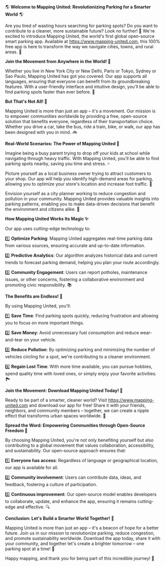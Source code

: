 🌎 **Welcome to Mapping United: Revolutionizing Parking for a Smarter World** 🌎

Are you tired of wasting hours searching for parking spots? Do you want to contribute to a cleaner, more sustainable future? Look no further! 🚀 We're excited to introduce Mapping United, the world's first global open-source smart parking app. Available at https://www.mapping-united.com, this 100% free app is here to transform the way we navigate cities, towns, and rural areas. 🌆

**Join the Movement from Anywhere in the World! 🌟**

Whether you live in New York City or New Delhi, Paris or Tokyo, Sydney or Sao Paulo, Mapping United has got you covered. Our app supports all languages, ensuring that everyone can benefit from its groundbreaking features. With a user-friendly interface and intuitive design, you'll be able to find parking spots faster than ever before. 🚗

**But That's Not All! 🤔**

Mapping United is more than just an app – it's a movement. Our mission is to empower communities worldwide by providing a free, open-source solution that benefits everyone, regardless of their transportation choice. Whether you drive a car, take the bus, ride a train, bike, or walk, our app has been designed with you in mind. 🚲

**Real-World Scenarios: The Power of Mapping United 🌟**

Imagine being a busy parent trying to drop off your kids at school while navigating through heavy traffic. With Mapping United, you'll be able to find parking spots nearby, saving you time and stress. 💦

 Picture yourself as a local business owner trying to attract customers to your shop. Our app will help you identify high-demand areas for parking, allowing you to optimize your store's location and increase foot traffic. 🏬

Envision yourself as a city planner working to reduce congestion and pollution in your community. Mapping United provides valuable insights into parking patterns, enabling you to make data-driven decisions that benefit the environment and citizens alike. 🌿

**How Mapping United Works Its Magic ✨**

Our app uses cutting-edge technology to:

1️⃣ **Optimize Parking**: Mapping United aggregates real-time parking data from various sources, ensuring accurate and up-to-date information.

2️⃣ **Predictive Analytics**: Our algorithm analyzes historical data and current trends to forecast parking demand, helping you plan your route accordingly.

3️⃣ **Community Engagement**: Users can report potholes, maintenance issues, or other concerns, fostering a collaborative environment and promoting civic responsibility. 📚

**The Benefits are Endless! 💸**

By using Mapping United, you'll:

1️⃣ **Save Time**: Find parking spots quickly, reducing frustration and allowing you to focus on more important things.

2️⃣ **Save Money**: Avoid unnecessary fuel consumption and reduce wear-and-tear on your vehicle.

3️⃣ **Reduce Pollution**: By optimizing parking and minimizing the number of vehicles circling for a spot, we're contributing to a cleaner environment.

4️⃣ **Regain Lost Time**: With more time available, you can pursue hobbies, spend quality time with loved ones, or simply enjoy your favorite activities. 🏞️

**Join the Movement: Download Mapping United Today! 📱**

Ready to be part of a smarter, cleaner world? Visit https://www.mapping-united.com and download our app for free! Share it with your friends, neighbors, and community members – together, we can create a ripple effect that transforms urban spaces worldwide. 🌊

**Spread the Word: Empowering Communities through Open-Source Freedom 🌟**

By choosing Mapping United, you're not only benefiting yourself but also contributing to a global movement that values collaboration, accessibility, and sustainability. Our open-source approach ensures that:

1️⃣ **Everyone has access**: Regardless of language or geographical location, our app is available for all.

2️⃣ **Community involvement**: Users can contribute data, ideas, and feedback, fostering a culture of participation.

3️⃣ **Continuous improvement**: Our open-source model enables developers to collaborate, update, and enhance the app, ensuring it remains cutting-edge and effective. 🔍

**Conclusion: Let's Build a Smarter World Together! 🌟**

Mapping United is more than just an app – it's a beacon of hope for a better future. Join us in our mission to revolutionize parking, reduce congestion, and promote sustainability worldwide. Download the app today, share it with your community, and together let's create a brighter tomorrow – one parking spot at a time! 🚀

Happy mapping, and thank you for being part of this incredible journey! 🌟